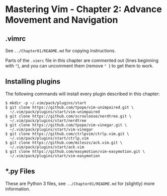 # Mastering Vim - Chapter 2: Advance Movement and Navigation

## .vimrc

See `../Chapter01/README.md` for copying instructions.

Parts of the `.vimrc` file in this chapter are commented out (lines beginning with `"`), and you can uncomment them (remove `" `) to get them to work.

## Installing plugins

The following commands will install every plugin described in this chapter:

    $ mkdir -p ~/.vim/pack/plugins/start
    $ git clone https://github.com/tpope/vim-unimpaired.git \
      ~/.vim/pack/plugins/start/vim-unimpaired
    $ git clone https://github.com/scrooloose/nerdtree.git \
      ~/.vim/pack/plugins/start/nerdtree
    $ git clone https://github.com/tpope/vim-vinegar.git \
      ~/.vim/pack/plugins/start/vim-vinegar
    $ git clone https://github.com/ctrlpvim/ctrlp.vim.git \
      ~/.vim/pack/plugins/start/ctrlp.vim
    $ git clone https://github.com/mileszs/ack.vim.git \
      ~/.vim/pack/plugins/start/ack.vim
    $ git clone https://github.com/easymotion/vim-easymotion.git \
      ~/.vim/pack/plugins/start/vim-easymotion

## \*.py Files

These are Python 3 files, see `../Chapter01/README.md` for (slightly) more information.

